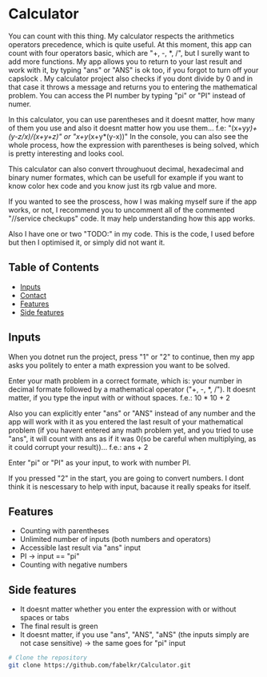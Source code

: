 # Calculator

You can count with this thing. My calculator respects the arithmetics operators precedence, which is quite useful. At this moment, this app can count with four operators basic, which are "+, -, *, /", but I surelly want to add more functions. My app allows you to return to your last result and work with it, by typing "ans" or "ANS" is ok too, if you forgot to turn off your capslock . My calculator project also checks if you dont divide by 0 and in that case it throws a message and returns you to entering the mathematical problem. You can access the PI number by typing "pi" or "PI" instead of numer.

In this calculator, you can use parentheses and it doesnt matter, how many of them you use and also it doesnt matter how you use them...
f.e: "(x+y*y)+(y-z/x)/(x+y+z)" or "x+y*(x+y*(y-x))"
In the console, you can also see the whole process, how the expression with parentheses is being solved, which is pretty interesting and looks cool.

This calculator can also convert throughuout decimal, hexadecimal and binary numer formates, which can be usefull for example if you want to know color hex code and you know just its rgb value and more.

If you wanted to see the proscess, how I was making myself sure if the app works, or not, I recommend you to uncomment all of the commented "//service checkups" code. It may help understanding how this app works.

Also I have one or two "TODO:" in my code. This is the code, I used before but then I optimised it, or simply did not want it. 

## Table of Contents

- [Inputs](#inputs)
- [Contact](#contact)
- [Features](#features)
- [Side features](#side-features)

## Inputs

When you dotnet run the project, press "1" or "2" to continue, then my app asks you politely to enter a math expression you want to be solved.

Enter your math problem in a correct formate, which is: your number in decimal formate followed by a mathematical operator ("+, -, *, /"). It doesnt matter, if you type the input with or without spaces. f.e.: 10 * 10 + 2

Also you can explicitly enter "ans" or "ANS" instead of any number and the app will work with it as you entered the last result of your mathematical problem (if you havent entered any math problem yet, and you tried to use "ans", it will count with ans as if it was 0(so be careful when multiplying, as it could corrupt your result))... f.e.: ans + 2

Enter "pi" or "PI" as your input, to work with number PI.

If you pressed "2" in the start, you are going to convert numbers. I dont think it is nescessary to help with input, bacause it really speaks for itself.

## Features

- Counting with parentheses
- Unlimited number of inputs (both numbers and operators)
- Accessible last result via "ans" input
- PI -> input == "pi"
- Counting with negative numbers

## Side features

- It doesnt matter whether you enter the expression with or without spaces or tabs
- The final result is green
- It doesnt matter, if you use "ans", "ANS", "aNS" (the inputs simply are not case sensitive) -> the same goes for "pi" input


```bash
# Clone the repository
git clone https://github.com/fabelkr/Calculator.git